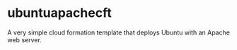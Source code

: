 # ubuntuapachecft
A very simple cloud formation template that deploys Ubuntu with an Apache web server. 
